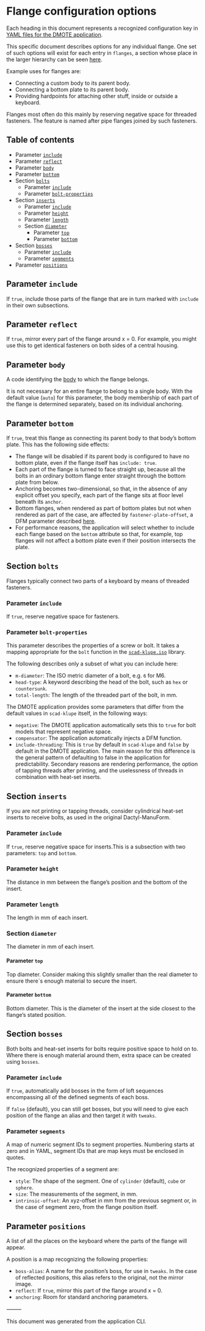 <!--This document was generated and is intended for rendering to HTML on GitHub. Edit the source files, not this file.-->

# Flange configuration options

Each heading in this document represents a recognized configuration key in [YAML files for the DMOTE application](configuration.md).

This specific document describes options for any individual flange. One set of such options will exist for each entry in `flanges`, a section whose place in the larger hierarchy can be seen [here](options-main.md).

Example uses for flanges are:

- Connecting a custom body to its parent body.
- Connecting a bottom plate to its parent body.
- Providing hardpoints for attaching other stuff, inside or outside a keyboard.

Flanges most often do this mainly by reserving negative space for threaded fasteners. The feature is named after pipe flanges joined by such fasteners.

## Table of contents
- Parameter <a href="#user-content-include">`include`</a>
- Parameter <a href="#user-content-reflect">`reflect`</a>
- Parameter <a href="#user-content-body">`body`</a>
- Parameter <a href="#user-content-bottom">`bottom`</a>
- Section <a href="#user-content-bolts">`bolts`</a>
    - Parameter <a href="#user-content-bolts-include">`include`</a>
    - Parameter <a href="#user-content-bolts-bolt-properties">`bolt-properties`</a>
- Section <a href="#user-content-inserts">`inserts`</a>
    - Parameter <a href="#user-content-inserts-include">`include`</a>
    - Parameter <a href="#user-content-inserts-height">`height`</a>
    - Parameter <a href="#user-content-inserts-length">`length`</a>
    - Section <a href="#user-content-inserts-diameter">`diameter`</a>
        - Parameter <a href="#user-content-inserts-diameter-top">`top`</a>
        - Parameter <a href="#user-content-inserts-diameter-bottom">`bottom`</a>
- Section <a href="#user-content-bosses">`bosses`</a>
    - Parameter <a href="#user-content-bosses-include">`include`</a>
    - Parameter <a href="#user-content-bosses-segments">`segments`</a>
- Parameter <a href="#user-content-positions">`positions`</a>

## Parameter <a id="include">`include`</a>

If `true`, include those parts of the flange that are in turn marked with `include` in their own subsections.

## Parameter <a id="reflect">`reflect`</a>

If `true`, mirror every part of the flange around x = 0. For example, you might use this to get identical fasteners on both sides of a central
    housing.

## Parameter <a id="body">`body`</a>

A code identifying the [body](configuration.md) to which the flange belongs.

It is not necessary for an entire flange to belong to a single body. With the default value (`auto`) for this parameter, the body membership of each part of the flange is determined separately, based on its individual anchoring.

## Parameter <a id="bottom">`bottom`</a>

If `true`, treat this flange as connecting its parent body to that body’s bottom plate. This has the following side effects:

- The flange will be disabled if its parent body is configured to have no bottom plate, even if the flange itself has `include: true`.
- Each part of the flange is turned to face straight up, because all the bolts in an ordinary bottom flange enter straight through the bottom plate from below.
- Anchoring becomes two-dimensional, so that, in the absence of any explicit offset you specify, each part of the flange sits at floor level beneath its `anchor`.
- Bottom flanges, when rendered as part of bottom plates but not when rendered as part of the case, are affected by `fastener-plate-offset`, a DFM parameter described [here](options-main.md).
- For performance reasons, the application will select whether to include each flange based on the `bottom` attribute so that, for example, top flanges will not affect a bottom plate even if their position intersects the plate.

## Section <a id="bolts">`bolts`</a>

Flanges typically connect two parts of a keyboard by means of threaded fasteners.

### Parameter <a id="bolts-include">`include`</a>

If `true`, reserve negative space for fasteners.

### Parameter <a id="bolts-bolt-properties">`bolt-properties`</a>

This parameter describes the properties of a screw or bolt. It takes a mapping appropriate for the `bolt` function in the [`scad-klupe.iso`](https://github.com/veikman/scad-klupe) library.

The following describes only a subset of what you can include here:

* `m-diameter`: The ISO metric diameter of a bolt, e.g. `6` for M6.
* `head-type`: A keyword describing the head of the bolt, such as `hex` or `countersunk`.
* `total-length`: The length of the threaded part of the bolt, in mm.

The DMOTE application provides some parameters that differ from the default values in `scad-klupe` itself, in the following ways:

* `negative`: The DMOTE application automatically sets this to `true` for bolt models that represent negative space.
* `compensator`: The application automatically injects a DFM function.
* `include-threading`: This is `true` by default in `scad-klupe` and `false` by default in the DMOTE application. The main reason for this difference is the general pattern of defaulting to false in the application for predictability. Secondary reasons are rendering performance, the option of tapping threads after printing, and the uselessness of threads in combination with heat-set inserts.


## Section <a id="inserts">`inserts`</a>

If you are not printing or tapping threads, consider cylindrical
    heat-set inserts to receive bolts, as used in the original
    Dactyl-ManuForm.

### Parameter <a id="inserts-include">`include`</a>

If `true`, reserve negative space for inserts.This is a subsection with two parameters: `top` and `bottom`.

### Parameter <a id="inserts-height">`height`</a>

The distance in mm between the flange’s position and the bottom of the insert.

### Parameter <a id="inserts-length">`length`</a>

The length in mm of each insert.

### Section <a id="inserts-diameter">`diameter`</a>

The diameter in mm of each insert. 

#### Parameter <a id="inserts-diameter-top">`top`</a>

Top diameter. Consider making this slightly smaller than the real diameter to ensure there`s enough material to secure the insert.

#### Parameter <a id="inserts-diameter-bottom">`bottom`</a>

Bottom diameter. This is the diameter of the insert at the side closest to the flange’s stated position.

## Section <a id="bosses">`bosses`</a>

Both bolts and heat-set inserts for bolts require positive space to hold on to. Where there is enough material around them, extra space can be created using `bosses`.

### Parameter <a id="bosses-include">`include`</a>

If `true`, automatically add bosses in the form of loft sequences encompassing all of the defined segments of each boss.

If `false` (default), you can still get bosses, but you will need to give each position of the flange an alias and then target it with `tweaks`.

### Parameter <a id="bosses-segments">`segments`</a>

A map of numeric segment IDs to segment properties. Numbering starts at zero and in YAML, segment IDs that are map keys must be enclosed in quotes.

The recognized properties of a segment are:
- `style`: The shape of the segment. One of `cylinder` (default), `cube` or `sphere`.
- `size`: The measurements of the segment, in mm.
- `intrinsic-offset`: An xyz-offset in mm from the previous segment or, in the case of segment zero, from the flange position itself.


## Parameter <a id="positions">`positions`</a>

A list of all the places on the keyboard where the parts of the flange will appear.

A position is a map recognizing the following properties:

- `boss-alias`: A name for the position’s boss, for use in `tweaks`. In the case of reflected positions, this alias refers to the original, not the mirror image.
- `reflect`: If `true`, mirror this part of the flange around x = 0.
- `anchoring`: Room for standard anchoring parameters.

⸻

This document was generated from the application CLI.
